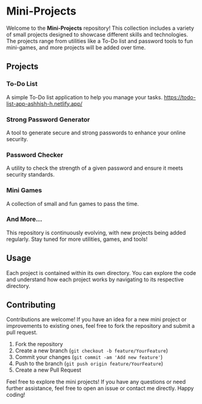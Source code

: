 # Mini-Projects

Welcome to the **Mini-Projects** repository! This collection includes a variety of small projects designed to showcase different skills and technologies. The projects range from utilities like a To-Do list and password tools to fun mini-games, and more projects will be added over time.

## Projects

### To-Do List

A simple To-Do list application to help you manage your tasks.
https://todo-list-app-ashhish-h.netlify.app/

### Strong Password Generator

A tool to generate secure and strong passwords to enhance your online security.

### Password Checker

A utility to check the strength of a given password and ensure it meets security standards.

### Mini Games

A collection of small and fun games to pass the time.

### And More...

This repository is continuously evolving, with new projects being added regularly. Stay tuned for more utilities, games, and tools!

## Usage

Each project is contained within its own directory. You can explore the code and understand how each project works by navigating to its respective directory.

## Contributing

Contributions are welcome! If you have an idea for a new mini project or improvements to existing ones, feel free to fork the repository and submit a pull request.

1. Fork the repository
2. Create a new branch (`git checkout -b feature/YourFeature`)
3. Commit your changes (`git commit -am 'Add new feature'`)
4. Push to the branch (`git push origin feature/YourFeature`)
5. Create a new Pull Request


Feel free to explore the mini projects! If you have any questions or need further assistance, feel free to open an issue or contact me directly. Happy coding!
